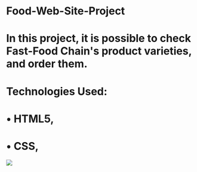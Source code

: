 ﻿# Food-Web-Site-Project



# In this project, it is possible to check Fast-Food Chain's product varieties, and order them. 



# Technologies Used:

# • HTML5, 
 
# • CSS,






<img src="https://github.com/ANoyanyasadi/Food-Web-Site-Project/blob/main/gif.gif" width="auto">
